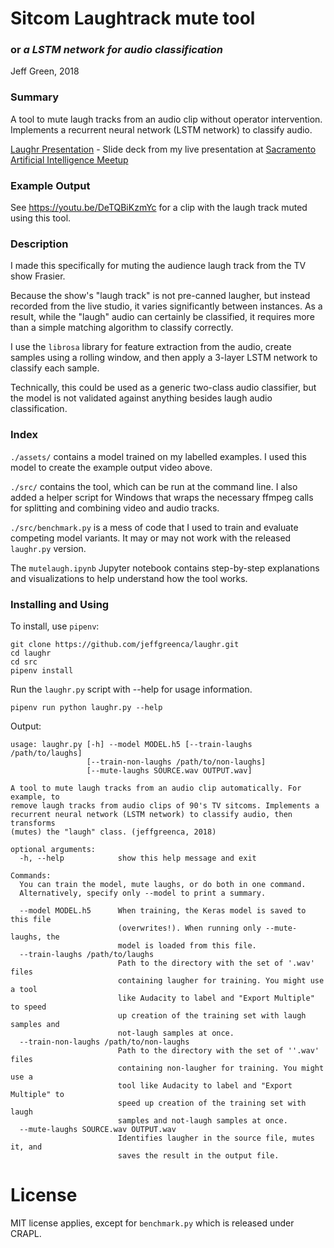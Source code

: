 # Sitcom Laughtrack mute tool
### or *a LSTM network for audio classification*

Jeff Green, 2018

### Summary

A tool to mute laugh tracks from an audio clip without operator intervention.  Implements a recurrent neural network (LSTM network) to classify audio.

[Laughr Presentation](../master/laughr-presentation.pdf) - Slide deck from my live presentation at [Sacramento Artificial Intelligence Meetup](https://www.meetup.com/Sacramento-Artificial-Intelligence-Meetup/events/kwnnspyxlbbc/)

### Example Output

See https://youtu.be/DeTQBiKzmYc for a clip with the laugh track muted using this tool.

### Description

I made this specifically for muting the audience laugh track from the TV show Frasier.

Because the show's "laugh track" is not pre-canned laugher, but instead recorded from the live studio, it varies significantly between instances.  As a result, while the "laugh" audio can certainly be classified, it requires more than a simple matching algorithm to classify correctly.

I use the `librosa` library for feature extraction from the audio, create samples using a rolling window, and then apply a 3-layer LSTM network to classify each sample.

Technically, this could be used as a generic two-class audio classifier, but the model is not validated against anything besides laugh audio classification.

### Index

`./assets/` contains a model trained on my labelled examples.  I used this model to create the example output video above.

`./src/` contains the tool, which can be run at the command line.  I also added a helper script for Windows that wraps the necessary ffmpeg calls for splitting and combining video and audio tracks.

`./src/benchmark.py` is a mess of code that I used to train and evaluate competing model variants.  It may or may not work with the released `laughr.py` version.

The `mutelaugh.ipynb` Jupyter notebook contains step-by-step explanations and visualizations to help understand how the tool works.

### Installing and Using

To install, use `pipenv`:
```
git clone https://github.com/jeffgreenca/laughr.git
cd laughr
cd src
pipenv install
```

Run the `laughr.py` script with --help for usage information.
```
pipenv run python laughr.py --help
```

Output:
```
usage: laughr.py [-h] --model MODEL.h5 [--train-laughs /path/to/laughs]
                 [--train-non-laughs /path/to/non-laughs]
                 [--mute-laughs SOURCE.wav OUTPUT.wav]

A tool to mute laugh tracks from an audio clip automatically. For example, to
remove laugh tracks from audio clips of 90's TV sitcoms. Implements a
recurrent neural network (LSTM network) to classify audio, then transforms
(mutes) the "laugh" class. (jeffgreenca, 2018)

optional arguments:
  -h, --help            show this help message and exit

Commands:
  You can train the model, mute laughs, or do both in one command.
  Alternatively, specify only --model to print a summary.

  --model MODEL.h5      When training, the Keras model is saved to this file
                        (overwrites!). When running only --mute-laughs, the
                        model is loaded from this file.
  --train-laughs /path/to/laughs
                        Path to the directory with the set of '.wav' files
                        containing laugher for training. You might use a tool
                        like Audacity to label and "Export Multiple" to speed
                        up creation of the training set with laugh samples and
                        not-laugh samples at once.
  --train-non-laughs /path/to/non-laughs
                        Path to the directory with the set of ''.wav' files
                        containing non-laugher for training. You might use a
                        tool like Audacity to label and "Export Multiple" to
                        speed up creation of the training set with laugh
                        samples and not-laugh samples at once.
  --mute-laughs SOURCE.wav OUTPUT.wav
                        Identifies laugher in the source file, mutes it, and
                        saves the result in the output file.

```

# License

MIT license applies, except for `benchmark.py` which is released under CRAPL.
